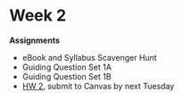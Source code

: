 # Week 2

**Assignments**
 
- eBook and Syllabus Scavenger Hunt
- Guiding Question Set 1A 
- Guiding Question Set 1B
- [HW 2](https://genchem.science.psu.edu/homework-2-houck), submit to Canvas by next Tuesday





